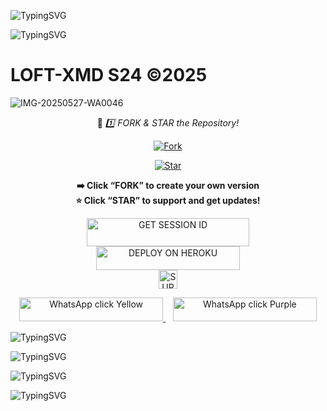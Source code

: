 
![TypingSVG](https://readme-typing-svg.herokuapp.com?font=Rockstar-ExtraBold&size=100&pause=1000&color=FF0000&center=true&vCenter=true&width=815&height=130&lines=▭+▬+▭+▬+▭+▬+▭+▬+▭+▬+▭)



![TypingSVG](https://readme-typing-svg.herokuapp.com?font=Rockstar-ExtraBold&size=100&pause=1000&color=FF0000&center=true&vCenter=true&width=815&height=130&lines=▭+▬+▭+▬+▭+▬+▭+▬+▭+▬+▭)




#        LOFT-XMD S24 ©2025

![IMG-20250527-WA0046](https://github.com/user-attachments/assets/52985e27-2108-4d21-b355-b7362ea2dca7)







<center>

🚀 *1️⃣ FORK & STAR the Repository!*

[![Fork](https://img.shields.io/github/forks/9Wish882/Loft-xmd-s24?label=📂%20FORK&style=social&logo=git&logoColor=yellow)](https://github.com/9Wish882/Loft-xmd-s24/fork)
  
[![Star](https://img.shields.io/github/stars/9Wish882/Loft-xmd-s24?label=🌟%20STAR&style=social&logo=github)](https://github.com/9Wish882/Loft-xmd-s24)

**➡️ Click “FORK” to create your own version  
⭐ Click “STAR” to support and get updates!**

</center>




<div align="center">
  <a href="https://fuck-you-2.onrender.com/">
    <img title="GET SESSION ID" src="https://img.shields.io/badge/GET SESSION ID-HERE-0000FF?style=for-the-badge&logo=render&logoColor=white&labelColor=0000FF&color=0000FF" width="260" height="45"/>
  </a>
</div>












<div align="center">
  <a href="https://dashboard.heroku.com/new?template=https://github.com/loftxmd23/sir-loft">
    <img title="DEPLOY ON HEROKU" src="https://img.shields.io/badge/DEPLOY-ON HEROKU-red?style=for-the-badge&logo=heroku&logoColor=white&labelColor=red&color=red" width="230" height="38.1"/>
  </a>
</div>



<div align="center">
  <a href="https://whatsapp.com/channel/0029Vb6B9xFCxoAseuG1g610">
    <img height="30" title="SUPPORT CHANNEL" src="https://img.shields.io/badge/Support%20Channel-ff69b4?style=for-the-badge&logo=whatsapp&logoColor=white&labelColor=ff69b4&color=ff69b4">
  </a>
</div>



<p align="center">
  <a href="https://wa.me/255778018545">
    <img src="https://img.shields.io/badge/WhatsApp-click-FFD700?style=for-the-badge&logo=whatsapp&logoColor=white" width="230" height="38" alt="WhatsApp click Yellow"/>
  </a>
  &nbsp;&nbsp;
  <a href="https://wa.me/255778018545">
    <img src="https://img.shields.io/badge/WhatsApp-click-800080?style=for-the-badge&logo=whatsapp&logoColor=white" width="230" height="38" alt="WhatsApp click Purple"/>
  </a>
</p>






![TypingSVG](https://readme-typing-svg.herokuapp.com?font=Rockstar-ExtraBold&size=100&pause=1000&color=FF0000&center=true&vCenter=true&width=815&height=130&lines=▭+▬+▭+▬+▭+▬+▭+▬+▭+▬+▭)



![TypingSVG](https://readme-typing-svg.herokuapp.com?font=Rockstar-ExtraBold&size=100&pause=1000&color=FF0000&center=true&vCenter=true&width=815&height=130&lines=▭+▬+▭+▬+▭+▬+▭+▬+▭+▬+▭)



![TypingSVG](https://readme-typing-svg.herokuapp.com?font=Rockstar-ExtraBold&size=100&pause=1000&color=FF0000&center=true&vCenter=true&width=815&height=130&lines=▭+▬+▭+▬+▭+▬+▭+▬+▭+▬+▭)



![TypingSVG](https://readme-typing-svg.herokuapp.com?font=Rockstar-ExtraBold&size=100&pause=1000&color=FF0000&center=true&vCenter=true&width=815&height=130&lines=▭+▬+▭+▬+▭+▬+▭+▬+▭+▬+▭)
